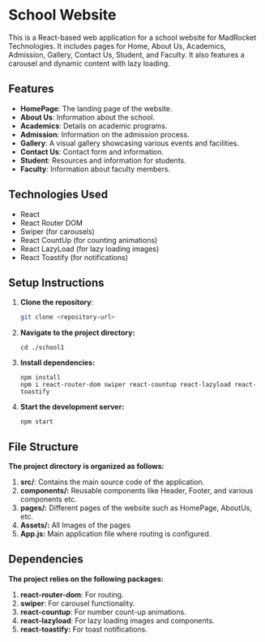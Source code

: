 # School Website

This is a React-based web application for a school website for MadRocket Technologies. It includes pages for Home, About Us, Academics, Admission, Gallery, Contact Us, Student, and Faculty. It also features a carousel and dynamic content with lazy loading.

## Features

- **HomePage**: The landing page of the website.
- **About Us**: Information about the school.
- **Academics**: Details on academic programs.
- **Admission**: Information on the admission process.
- **Gallery**: A visual gallery showcasing various events and facilities.
- **Contact Us**: Contact form and information.
- **Student**: Resources and information for students.
- **Faculty**: Information about faculty members.

## Technologies Used

- React
- React Router DOM
- Swiper (for carousels)
- React CountUp (for counting animations)
- React LazyLoad (for lazy loading images)
- React Toastify (for notifications)

## Setup Instructions

1. **Clone the repository**:
   ```bash
   git clone <repository-url>

2. **Navigate to the project directory:**
    ```
    cd ./school1
    ```
3. **Install dependencies:**
    ``` 
    npm install
    npm i react-router-dom swiper react-countup react-lazyload react-toastify
    ```

4. **Start the development server:**
    ```
    npm start
    ```

 
## File Structure
**The project directory is organized as follows:**

1. **src/**: Contains the main source code of the application.
2. **components/:** Reusable components like Header, Footer, and various components etc.
3. **pages/:** Different pages of the website such as HomePage, AboutUs, etc.
4. **Assets/:** All Images of the pages 
5. **App.js:** Main application file where routing is configured.


## Dependencies
**The project relies on the following packages:**

1. **react-router-dom**: For routing.
2. **swiper**: For carousel functionality.
3. **react-countup**: For number count-up animations.
4. **react-lazyload**: For lazy loading images and components.
5. **react-toastify:** For toast notifications.
